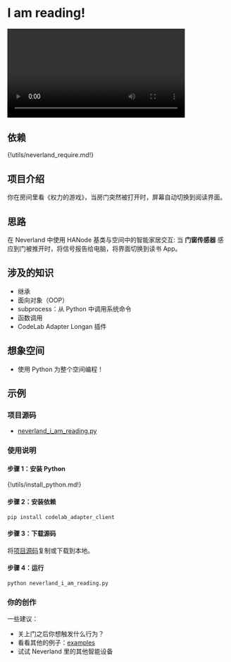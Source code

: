 # I am reading!

<video width=80% src="/video/python_neverland.mp4" controls="controls"></video>

## 依赖

{!utils/neverland_require.md!}

## 项目介绍

你在房间里看《权力的游戏》，当房门突然被打开时，屏幕自动切换到阅读界面。

## 思路

在 Neverland 中使用 HANode 基类与空间中的智能家居交互: 当 **门窗传感器** 感应到门被推开时，将信号报告给电脑，将界面切换到读书 App。

## 涉及的知识

- 继承
- 面向对象（OOP）
- subprocess：从 Python 中调用系统命令
- 函数调用
- CodeLab Adapter Longan 插件

## 想象空间

- 使用 Python 为整个空间编程！

## 示例

### 项目源码

- [neverland_i_am_reading.py](https://github.com/CodeLabClub/codelab_adapter_client_python/blob/master/examples/neverland_i_am_reading.py)

### 使用说明

#### 步骤 1：安装 Python

{!utils/install_python.md!}

#### 步骤 2：安装依赖

`pip install codelab_adapter_client`

#### 步骤 3：下载源码

将[项目源码](https://github.com/CodeLabClub/codelab_adapter_client_python/blob/master/examples/neverland_i_am_reading.py)复制或下载到本地。

#### 步骤 4：运行

`python neverland_i_am_reading.py`

### 你的创作

一些建议：

- 关上门之后你想触发什么行为？
- 看看其他的例子：[examples](https://github.com/CodeLabClub/codelab_adapter_client_python/tree/master/examples)
- 试试 Neverland 里的其他智能设备
